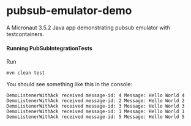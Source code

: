 # pubsub-emulator-demo
A Micronaut 3.5.2 Java app demonstrating pubsub emulator with testcontainers. 

#### Running PubSubIntegrationTests
Run
```
mvn clean test
``` 

You should see something like this in the console:
```
DemoListenerWithAck received message-id: 4 Message: Hello World 4
DemoListenerWithAck received message-id: 2 Message: Hello World 2
DemoListenerWithAck received message-id: 3 Message: Hello World 3
DemoListenerWithAck received message-id: 1 Message: Hello World 1
DemoListenerWithAck received message-id: 5 Message: Hello World 5
```




